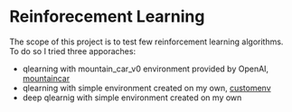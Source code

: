 # Reinforecement Learning
The scope of this project is to test few reinforcement learning algorithms. To do so I tried three apporaches:
* qlearning with mountain_car_v0 environment provided by OpenAI, [mountaincar](/qlearning/mountaincar)
* qlearning with simple environment created on my own, [customenv](/qlearning/customenv)
* deep qlearnig with simple environment created on my own